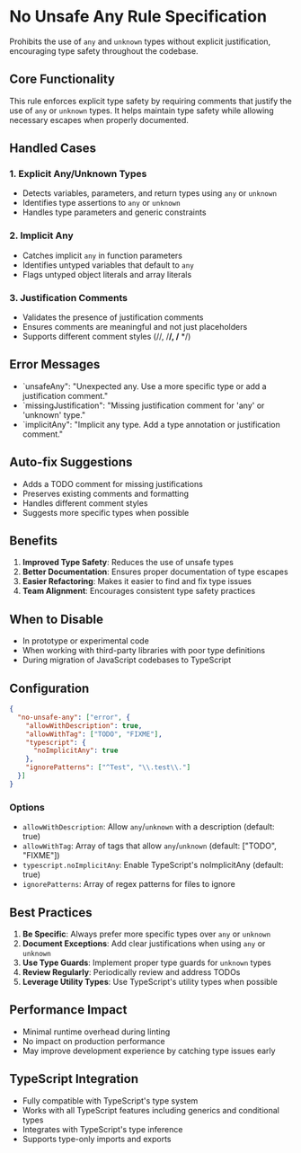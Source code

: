 # No Unsafe Any Rule Specification

Prohibits the use of `any` and `unknown` types without explicit justification, encouraging type safety throughout the codebase.

## Core Functionality

This rule enforces explicit type safety by requiring comments that justify the use of `any` or `unknown` types. It helps maintain type safety while allowing necessary escapes when properly documented.

## Handled Cases

### 1. Explicit Any/Unknown Types

- Detects variables, parameters, and return types using `any` or `unknown`
- Identifies type assertions to `any` or `unknown`
- Handles type parameters and generic constraints

### 2. Implicit Any

- Catches implicit `any` in function parameters
- Identifies untyped variables that default to `any`
- Flags untyped object literals and array literals

### 3. Justification Comments

- Validates the presence of justification comments
- Ensures comments are meaningful and not just placeholders
- Supports different comment styles (//, /**/, /** */)

## Error Messages

- `unsafeAny": "Unexpected any. Use a more specific type or add a justification comment."
- `missingJustification": "Missing justification comment for 'any' or 'unknown' type."
- `implicitAny": "Implicit any type. Add a type annotation or justification comment."

## Auto-fix Suggestions

- Adds a TODO comment for missing justifications
- Preserves existing comments and formatting
- Handles different comment styles
- Suggests more specific types when possible

## Benefits

1. **Improved Type Safety**: Reduces the use of unsafe types
2. **Better Documentation**: Ensures proper documentation of type escapes
3. **Easier Refactoring**: Makes it easier to find and fix type issues
4. **Team Alignment**: Encourages consistent type safety practices

## When to Disable

- In prototype or experimental code
- When working with third-party libraries with poor type definitions
- During migration of JavaScript codebases to TypeScript

## Configuration

```json
{
  "no-unsafe-any": ["error", {
    "allowWithDescription": true,
    "allowWithTag": ["TODO", "FIXME"],
    "typescript": {
      "noImplicitAny": true
    },
    "ignorePatterns": ["^Test", "\\.test\\."]
  }]
}
```

### Options

- `allowWithDescription`: Allow `any`/`unknown` with a description (default: true)
- `allowWithTag`: Array of tags that allow `any`/`unknown` (default: ["TODO", "FIXME"])
- `typescript.noImplicitAny`: Enable TypeScript's noImplicitAny (default: true)
- `ignorePatterns`: Array of regex patterns for files to ignore

## Best Practices

1. **Be Specific**: Always prefer more specific types over `any` or `unknown`
2. **Document Exceptions**: Add clear justifications when using `any` or `unknown`
3. **Use Type Guards**: Implement proper type guards for `unknown` types
4. **Review Regularly**: Periodically review and address TODOs
5. **Leverage Utility Types**: Use TypeScript's utility types when possible

## Performance Impact

- Minimal runtime overhead during linting
- No impact on production performance
- May improve development experience by catching type issues early

## TypeScript Integration

- Fully compatible with TypeScript's type system
- Works with all TypeScript features including generics and conditional types
- Integrates with TypeScript's type inference
- Supports type-only imports and exports
